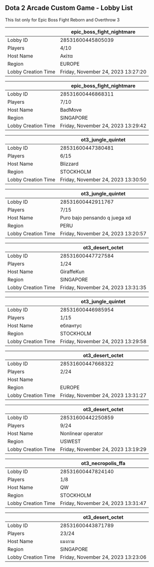 ## Dota 2 Arcade Custom Game - Lobby List

This list only for Epic Boss Fight Reborn and Overthrow 3

|  | epic_boss_fight_nightmare |
| ------ | ------ |
| Lobby ID | 28531600445805039 |
| Players | 4/10 |
| Host Name | Ακίτα |
| Region | EUROPE |
| Lobby Creation Time | Friday, November 24, 2023 13:27:20 |


|  | epic_boss_fight_nightmare |
| ------ | ------ |
| Lobby ID | 28531600446868311 |
| Players | 7/10 |
| Host Name | BadMove |
| Region | SINGAPORE |
| Lobby Creation Time | Friday, November 24, 2023 13:29:42 |


|  | ot3_jungle_quintet |
| ------ | ------ |
| Lobby ID | 28531600447380481 |
| Players | 6/15 |
| Host Name | Blizzard |
| Region | STOCKHOLM |
| Lobby Creation Time | Friday, November 24, 2023 13:30:50 |


|  | ot3_jungle_quintet |
| ------ | ------ |
| Lobby ID | 28531600442911767 |
| Players | 7/15 |
| Host Name | Puro bajo pensando q juega xd |
| Region | PERU |
| Lobby Creation Time | Friday, November 24, 2023 13:20:57 |


|  | ot3_desert_octet |
| ------ | ------ |
| Lobby ID | 28531600447727584 |
| Players | 1/24 |
| Host Name | GiraffeKun |
| Region | SINGAPORE |
| Lobby Creation Time | Friday, November 24, 2023 13:31:35 |


|  | ot3_jungle_quintet |
| ------ | ------ |
| Lobby ID | 28531600446985954 |
| Players | 1/15 |
| Host Name | еблантус |
| Region | STOCKHOLM |
| Lobby Creation Time | Friday, November 24, 2023 13:29:58 |


|  | ot3_desert_octet |
| ------ | ------ |
| Lobby ID | 28531600447668322 |
| Players | 2/24 |
| Host Name | <Cyborgix> |
| Region | EUROPE |
| Lobby Creation Time | Friday, November 24, 2023 13:31:27 |


|  | ot3_desert_octet |
| ------ | ------ |
| Lobby ID | 28531600442250859 |
| Players | 9/24 |
| Host Name | Nonlinear operator |
| Region | USWEST |
| Lobby Creation Time | Friday, November 24, 2023 13:19:29 |


|  | ot3_necropolis_ffa |
| ------ | ------ |
| Lobby ID | 28531600447824140 |
| Players | 1/8 |
| Host Name | QW |
| Region | STOCKHOLM |
| Lobby Creation Time | Friday, November 24, 2023 13:31:47 |


|  | ot3_desert_octet |
| ------ | ------ |
| Lobby ID | 28531600443871789 |
| Players | 23/24 |
| Host Name | แมงกาม |
| Region | SINGAPORE |
| Lobby Creation Time | Friday, November 24, 2023 13:23:06 |


